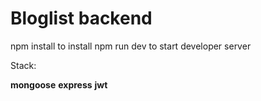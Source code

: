 # Bloglist backend

npm install to install
npm run dev to start developer server

Stack:

<b>mongoose</b>
<b>express</b>
<b>jwt</b>
